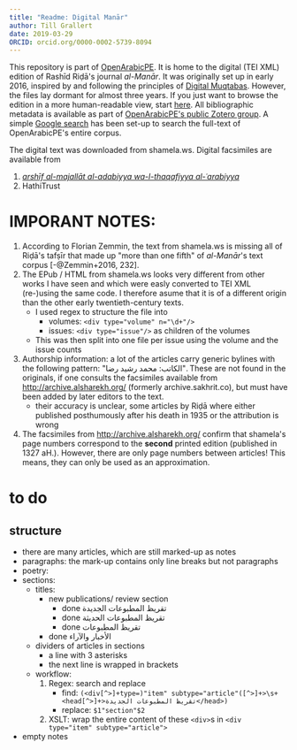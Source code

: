 ```yaml
---
title: "Readme: Digital Manār"
author: Till Grallert
date: 2019-03-29
ORCID: orcid.org/0000-0002-5739-8094
---
```



This repository is part of [OpenArabicPE](https://openarabicpe.github.io). It is home to the digital (TEI XML) edition of Rashīd Riḍā's journal *al-Manār*. It was originally set up in early 2016, inspired by and following the principles of [Digital Muqtabas](https://github.com/openarabicpe/journal_al-muqtabas). However, the files lay dormant for almost three years. If you just want to browse the edition in a more human-readable view, start [here](https://openarabicpe.github.io/journal_al-manar/tei/oclc_1588981-v_1-i_1.TEIP5.xml). All bibliographic metadata is available as part of [OpenArabicPE's public Zotero group](https://www.zotero.org/groups/904125/openarabicpe/items/). A simple [Google search](https://cse.google.com/cse?cx=012251040084107011117:jof1v_ejndo) has been set-up to search the full-text of OpenArabicPE's entire corpus.

The digital text was downloaded from shamela.ws. Digital facsimiles are available from

1. [*arshīf al-majallāt al-adabiyya wa-l-thaqafiyya al-ʿarabiyya*](http://archive.alsharekh.org/newmagazineYears.aspx?MID=33)
2. HathiTrust

# **IMPORANT NOTES**:

1. According to Florian Zemmin, the text from shamela.ws is missing all of Riḍā's tafṣīr that made up "more than one fifth" of *al-Manār*'s text corpus [-@Zemmin+2016, 232].
2. The EPub / HTML from shamela.ws looks very different from other works I have seen and which were easly converted to TEI XML (re-)using the same code. I therefore asume that it is of a different origin than the other early twentieth-century texts.
    - I used regex to structure the file into
        + volumes: `<div type="volume" n="\d+"/>`
        + issues: `<div type="issue"/>` as children of the volumes
    - This was then split into one file per issue using the volume and the issue counts
3. Authorship information: a lot of the articles carry generic bylines with the following pattern: "الكاتب: محمد رشيد رضا". These are not found in the originals, if one consults the facsimiles available from <http://archive.alsharekh.org/> (formerly archive.sakhrit.co), but must have been added by later editors to the text.
    + their accuracy is unclear, some articles by Riḍā where either published posthumously after his death in 1935 or the attribution is wrong
4. The facsimiles from <http://archive.alsharekh.org/> confirm that shamela's page numbers correspond to the **second** printed edition (published in 1327 aH.). However, there are only page numbers between articles! This means, they can only be used as an approximation.

# to do
## structure

- there are many articles, which are still marked-up as notes
- paragraphs: the mark-up contains only line breaks but not paragraphs
- poetry:
- sections:
    + titles:
        * new publications/ review section
            + done تقريظ المطبوعات الجديدة
            + done تقريظ المطبوعات الحديثة
            + done تقريظ المطبوعات
        + done الأخبار والآراء
    + dividers of articles in sections
        * a line with 3 asterisks
        * the next line is wrapped in brackets
    + workflow:
        1. Regex: search and replace
            + find: `(<div[^>]+type=)"item" subtype="article"([^>]+>\s+<head[^>]+>تقريظ المطبوعات الجديدة</head>)`
            + replace: `$1"section"$2`
        2. XSLT: wrap the entire content of these `<div>`s in `<div type="item" subtype="article">`
- empty notes